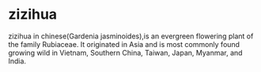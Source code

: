 # zizihua
zizihua in chinese(Gardenia jasminoides),is an evergreen flowering plant of the family Rubiaceae. 
It originated in Asia and is most commonly found growing wild in Vietnam, Southern China, Taiwan, Japan, Myanmar, and India. 